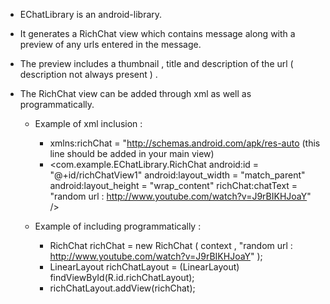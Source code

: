 
* EChatLibrary is an android-library.

* It generates a RichChat view which contains message along with a preview of any urls entered in the message.

* The preview includes a thumbnail , title and description of the url ( description not always present ) .

* The RichChat view can be added through xml as well as programmatically.
	
	- Example of xml inclusion :
	    - xmlns:richChat = "http://schemas.android.com/apk/res-auto (this line should be added in your main view)
	    - \<com.example.EChatLibrary.RichChat
			android:id = "@+id/richChatView1"
	        	android:layout_width = "match_parent"
			android:layout_height = "wrap_content"
			richChat:chatText = "random url : http://www.youtube.com/watch?v=J9rBIKHJoaY" />

	- Example of including programmatically :
	    - RichChat richChat = new RichChat ( context , "random url : http://www.youtube.com/watch?v=J9rBIKHJoaY" );
	    - LinearLayout richChatLayout = (LinearLayout) findViewById(R.id.richChatLayout);
	    - richChatLayout.addView(richChat);
 
